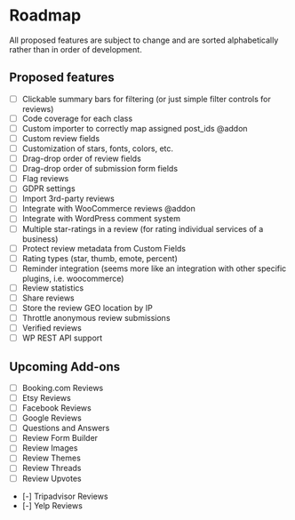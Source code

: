 # Roadmap

All proposed features are subject to change and are sorted alphabetically rather than in order of development.

## Proposed features

- [ ] Clickable summary bars for filtering (or just simple filter controls for reviews)
- [ ] Code coverage for each class
- [ ] Custom importer to correctly map assigned post_ids @addon
- [ ] Custom review fields
- [ ] Customization of stars, fonts, colors, etc.
- [ ] Drag-drop order of review fields
- [ ] Drag-drop order of submission form fields
- [ ] Flag reviews
- [ ] GDPR settings
- [ ] Import 3rd-party reviews
- [ ] Integrate with WooCommerce reviews @addon
- [ ] Integrate with WordPress comment system
- [ ] Multiple star-ratings in a review (for rating individual services of a business)
- [ ] Protect review metadata from Custom Fields
- [ ] Rating types (star, thumb, emote, percent)
- [ ] Reminder integration (seems more like an integration with other specific plugins, i.e. woocommerce)
- [ ] Review statistics
- [ ] Share reviews
- [ ] Store the review GEO location by IP
- [ ] Throttle anonymous review submissions
- [ ] Verified reviews
- [ ] WP REST API support

## Upcoming Add-ons

- [ ] Booking.com Reviews
- [ ] Etsy Reviews
- [ ] Facebook Reviews
- [ ] Google Reviews
- [ ] Questions and Answers
- [ ] Review Form Builder
- [ ] Review Images
- [ ] Review Themes
- [ ] Review Threads
- [ ] Review Upvotes
- [-] Tripadvisor Reviews
- [-] Yelp Reviews
